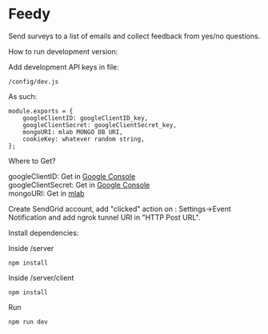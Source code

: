 # Feedy

Send surveys to a list of emails and collect feedback from yes/no questions. 

How to run development version: 

Add development API keys in file:

```
/config/dev.js
```
As such: 

```
module.exports = {
    googleClientID: googleClientID_key,
    googleClientSecret: googleClientSecret_key,
    mongoURI: mlab MONGO DB URI,
    cookieKey: whatever random string,
};
```

Where to Get?

googleClientID: Get in [Google Console](http://console.developers.google.com)\
googleClientSecret: Get in [Google Console](http://console.developers.google.com)\
mongoURI: Get in [mlab](https://mlab.com)

Create SendGrid account, add "clicked" action on : Settings->Event Notification and add ngrok tunnel URI in "HTTP Post URL".


Install dependencies:

Inside /server

 ```
npm install
```
Inside /server/client

 ```
npm install
```

Run

 ```
npm run dev
 ```
